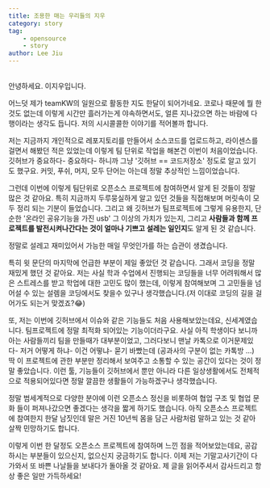 ```yaml
---
title: 조용한 매는 우리들의 지우
category: story
tag: 
    - opensource
    - story
author: Lee Jiu
---
```

<br>
안녕하세요. 이지우입니다. 

어느덧 제가 teamKW의 일원으로 활동한 지도 한달이 되어가네요.  코로나 때문에 뭘 한 것도 없는데 이렇게 시간만 흘러가는게 야속하면서도, 얼른 지나갔으면 하는 바람에 다행이라는 생각도 듭니다. 저의 시시콜콜한 이야기를 적어볼까 합니다.

저는 지금까지 개인적으로 레포지토리를 만들어서 소스코드를 업로드하고, 라이센스를 걸면서 해봤던 적은 있었는데 이렇게 팀 단위로 작업을 해본건 이번이 처음이었습니다. 깃허브가 중요하다- 중요하다-  하니까 그냥 '깃허브 == 코드저장소' 정도로 알고 있기도 했구요. 커밋, 푸쉬, 머지, 모두 단어는 아는데 정말 추상적인 느낌이었습니다.

그런데 이번에 이렇게 팀단위로 오픈소스 프로젝트에 참여하면서 알게 된 것들이 정말 많은 것 같아요. 특히 지금까지 두루뭉실하게 알고 있던 것들을 직접해보며 머릿속이 모두 정리 되는 기분이 들었습니다. 그리고 왜 깃허브가 팀프로젝트에 그렇게 유용한지, 단순한 '온라인 공유기능을 가진 usb' 그 이상의 가치가 있는지, 그리고 **사람들과 함께 프로젝트를 발전시켜나간다는 것이 얼마나 기쁘고 설레는 일인지**도 알게 된 것 같습니다.

정말로 설레고 재미있어서 가능한 매일 무엇인가를 하는 습관이 생겼습니다.

 특히 윗 문단의 마지막에 언급한 부분이 제일 좋았던 것 같습니다. 그래서 코딩을 정말 재밌게 했던 것 같아요. 저는 사실 학과 수업에서 진행되는 코딩들을 너무 어려워해서 많은 스트레스를 받고 학업에 대한 고민도 많이 했는데, 이렇게 참여해보며 그 고민들을 넘어설 수 있는 설렘을 코딩에서도 찾을수 있구나 생각했습니다.(저 이대로 코딩의 길을 걸어가도 되는거 맞겠죠?😂) 

또, 저는 이번에 깃허브에서 이슈와 같은 기능들도 처음 사용해보았는데요, 신세계였습니다. 팀프로젝트에 정말 최적화 되어있는 기능이더라구요. 사실 아직 학생이다 보니까 아는 사람들끼리 팀을 만들때가 대부분이었고, 그러다보니  맨날 카톡으로 이거문제있다- 저거 어떻게 하냐- 이건 어떻냐- 묻기 바빴는데 (공과사의 구분이 없는 카톡방 ...) 딱 이 프로젝트에 관한 부분만 정리해서 보여주고 소통할 수 있는 공간이 있다는 것이 정말 좋았습니다. 이런 툴, 기능들이 깃허브에서 뿐만 아니라 다른 일상생활에서도 전체적으로 적용되어있다면 정말 깔끔한 생활들이 가능하겠구나 생각했습니다.

정말 범세계적으로 다양한 분야에 이런 오픈소스 정신을 비롯하여 협업 구조 및 협업 문화 들이 퍼져나갔으면 좋겠다는 생각을 짧게 하기도 했습니다. 아직 오픈소스 프로젝트에 참여한지 한달 남짓인데 말은 거진 10년씩 몸을 담근 사람처럼 말하고 있는 것 같아 살짝 민망하기도 합니다. 

이렇게 이번 한 달정도 오픈소스 프로젝트에 참여하며 느낀 점을 적어보았는데요, 공감하시는 부분들이 있으신지, 없으신지 궁금하기도 합니다. 이제 저는 기말고사기간이 다가와서 또 바쁜 나날들을 보내다가 돌아올 것 같아요. 제 글을 읽어주셔서 감사드리고 항상 좋은 일만 가득하세요! 

